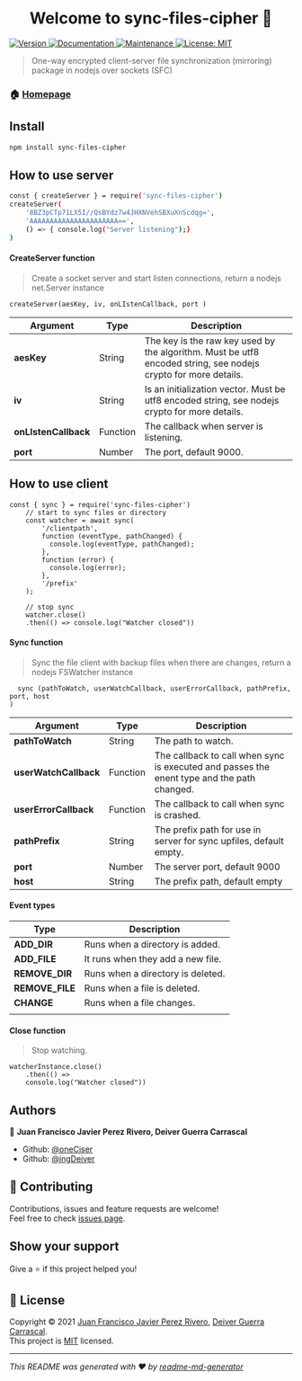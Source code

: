 <h1 align="center">Welcome to sync-files-cipher 👋</h1>
<p>
  <a href="https://www.npmjs.com/package/sync-files-cipher" target="_blank">
    <img alt="Version" src="https://img.shields.io/npm/v/sync-files-cipher.svg">
  </a>
  <a href="https://github.com/oneCiser/Web-Sync-Files-Cipher#readme" target="_blank">
    <img alt="Documentation" src="https://img.shields.io/badge/documentation-yes-brightgreen.svg" />
  </a>
  <a href="https://github.com/oneCiser/Web-Sync-Files-Cipher/graphs/commit-activity" target="_blank">
    <img alt="Maintenance" src="https://img.shields.io/badge/Maintained%3F-yes-green.svg" />
  </a>
  <a href="https://github.com/oneCiser/Web-Sync-Files-Cipher/blob/master/LICENSE" target="_blank">
    <img alt="License: MIT" src="https://img.shields.io/github/license/oneCiser/sync-files-cipher" />
  </a>
</p>

> One-way encrypted client-server file synchronization (mirroring) package in nodejs over sockets (SFC)

### 🏠 [Homepage](https://github.com/oneCiser/Web-Sync-Files-Cipher#readme)

## Install

```sh
npm install sync-files-cipher
```

## How to use server
```sh
const { createServer } = require('sync-files-cipher')
createServer(
    '8BZ3pCTp71LX5I//QsBYdz7w4JHXNVehSBXuXnScdqg=',
    'AAAAAAAAAAAAAAAAAAAAAA==',
    () => { console.log("Server listening");}
)
```



#### CreateServer function
> Create a socket server and start listen connections, return a nodejs net.Server instance
```
createServer(aesKey, iv, onLIstenCallback, port )
```

| Argument             | Type     | Description                                                                                                    |
|----------------------|----------|----------------------------------------------------------------------------------------------------------------|
| **aesKey**           | String   | The key is the raw key used by the algorithm. Must be utf8 encoded string, see nodejs crypto for more details. |
| **iv**               | String   | Is an initialization vector. Must be utf8 encoded string, see nodejs crypto for more details.                  |
| **onLIstenCallback** | Function | The callback when server is listening.                                                                         |
| **port**             | Number   | The port, default 9000.                                                                                        |
## How to use client

```
const { sync } = require('sync-files-cipher')
    // start to sync files or directory
    const watcher = await sync(
        '/clientpath',
        function (eventType, pathChanged) {
          console.log(eventType, pathChanged);
        },
        function (error) {
          console.log(error);
        },
        '/prefix'
    );

    // stop sync
    watcher.close()
    .then(() => console.log("Watcher closed"))
```
#### Sync function

> Sync the file client with backup files when there are changes,
return a nodejs FSWatcher instance

```
  sync (pathToWatch, userWatchCallback, userErrorCallback, pathPrefix, port, host
)
```

| Argument              | Type     | Description                                                        |
|-----------------------|----------|--------------------------------------------------------------------|
| **pathToWatch**       | String   | The path to watch.                                                 |
| **userWatchCallback** | Function | The callback to call when sync is executed and passes the enent type and the path changed.                      |
| **userErrorCallback** | Function | The callback to call when sync is crashed.                         |
| **pathPrefix**        | String   | The prefix path for use in server for sync upfiles, default empty. |
| **port**              | Number   | The server port, default 9000                                      |
| **host**              | String   | The prefix path, default empty                                     |

#### Event types

| Type            | Description                       |
|-----------------|-----------------------------------|
| **ADD_DIR**     | Runs when a directory is added.   |
| **ADD_FILE**    | It runs when they add a new file. |
| **REMOVE_DIR**  | Runs when a directory is deleted. |
| **REMOVE_FILE** | Runs when a file is deleted.      |
| **CHANGE**      | Runs when a file changes.         |
|                 |                                   |

#### Close function

> Stop watching.

```
watcherInstance.close()
    .then(() => 
    console.log("Watcher closed"))
```

## Authors

👤 **Juan Francisco Javier Perez Rivero, Deiver Guerra Carrascal**

* Github: [@oneCiser](https://github.com/oneCiser)
* Github: [@ingDeiver](https://github.com/IngDeiver)

## 🤝 Contributing

Contributions, issues and feature requests are welcome!<br />Feel free to check [issues page](https://github.com/oneCiser/Web-Sync-Files-Cipher/issues).

## Show your support

Give a ⭐️ if this project helped you!

## 📝 License

Copyright © 2021 [Juan Francisco Javier Perez Rivero](https://github.com/oneCiser), [Deiver Guerra Carrascal](https://github.com/IngDeiver).<br />
This project is [MIT](https://github.com/oneCiser/Web-Sync-Files-Cipher/blob/master/LICENSE) licensed.

***
_This README was generated with ❤️ by [readme-md-generator](https://github.com/kefranabg/readme-md-generator)_
